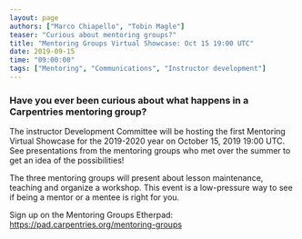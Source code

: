 ```yaml
---
layout: page
authors: ["Marco Chiapello", "Tobin Magle"]
teaser: "Curious about mentoring groups?"
title: "Mentoring Groups Virtual Showcase: Oct 15 19:00 UTC"
date: 2019-09-15
time: "09:00:00"
tags: ["Mentoring", "Communications", "Instructor development"]
---
```


### Have you ever been curious about what happens in a Carpentries mentoring group?

The instructor Development Committee will be hosting the first Mentoring Virtual Showcase for the 2019-2020 year on 
October 15, 2019 19:00 UTC. See presentations from the mentoring groups who met over the summer to get an idea of 
the possibilities!

The three mentoring groups will present about lesson maintenance, teaching and organize a workshop. This event is a low-pressure way to see if being a mentor or a mentee is right for you.

Sign up on the Mentoring Groups Etherpad: https://pad.carpentries.org/mentoring-groups 

